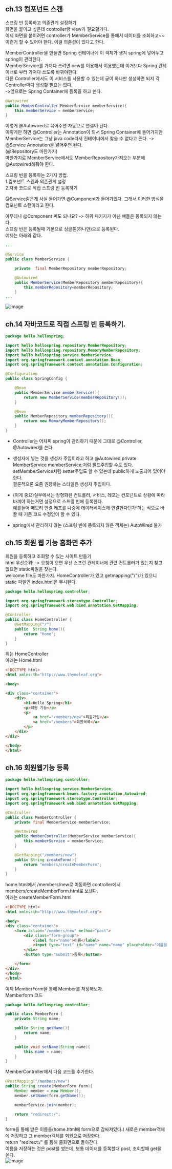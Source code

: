 ## ch.13 컴포넌트 스캔  
스프링 빈 등록하고 의존관계 설정하기  
화면을 붙이고 싶은데 controller랑 view가 필요할거다.  
이제 화면을 붙이려면 controller가 MemberService를 통해서 데이터를 조회하고~~ 이런거 할 수 있어야 한다. 이걸 의존성이 있다고 한다.  

MemberController을 만들면 Spring 컨테이너에 이 객체가 생겨 spring에 넣어두고 spring이 관리한다.  
MemberService를 가져다 쓰려면 new를 이용해서 이용했는데 이거보다 Spring 컨테이너로 부터 가져다 쓰도록 바꿔야한다.  
다른 Controller에서도 이 서비스를 사용할 수 있는데 굳이 하나만 생성하면 되지 각 Controller마다 생성할 필요는 없다.  
->앞으로는 Spring Container에 등록을 하고 쓴다.  
```java
@Autowired
public MemberController(MemberService memberService){
    this.memberService = memberService;
}
```
이렇게 @Autowired로 묶어주면 자동으로 연결이 된다.  
이렇게만 하면 @Controller는 Annotation이 되서 Spring Container에 들어가지만  
MemberService는 그냥 java code라서 컨테이너에서 찾을 수 없다고 뜬다. -> @Service Annotation을 넣어주면 된다.  
(@Repository도 마찬가지)  
마찬가지로 MemberService에서도 MemberRepository가져오는 부분에 @Autowired해줘야 한다.  

스프링 빈을 등록하는 2가지 방법.  
1.컴포넌트 스캔과 의존관계 설정  
2.자바 코드로 직접 스프링 빈 등록하기  

@Service같은게 사실 들어가면 @Component가 들어가있다. 그래서 이러한 방식을 컴포넌트 스캔이라고 한다.  

아무데나 @Component 써도 되나요? -> 하위 패키지가 아닌 얘들은 등록되지 않는다.  
스프링 빈은 등록될때 기본으로 싱글톤(하나만)으로 등록된다.  
예제는 아래와 같다.  
```java
...

@Service
public class MemberService {

    private  final MemberRepository memberRepository;

    @Autowired
    public MemberService(MemberRepository memberRepository){
        this.memberRepository=memberRepository;
    }
...
```
![image](https://user-images.githubusercontent.com/61738600/135397656-17c8c3bd-cf66-4a16-b38a-379e77a2df57.png)  
  
## ch.14 자바코드로 직접 스프링 빈 등록하기.  
```java
package hello.hellospring;

import hello.hellospring.repository.MemberRepository;
import hello.hellospring.repository.MemoryMemberRepository;
import hello.hellospring.service.MemberService;
import org.springframework.context.annotation.Bean;
import org.springframework.context.annotation.Configuration;

@Configuration
public class SpringConfig {

    @Bean
    public MemberService memberService(){
        return new MemberService(memberRepository());
    }

    @Bean
    public MemberRepository memberRepository(){
        return new MemoryMemberRepository();
    }
}

```  
- Controller는 어차피 spring이 관리하기 때문에 그대로 @Controller, @Autowired를 쓴다.  

- 생성자에 넣는 것을 생성자 주입이라고 하고 @Autowired private MemberService memberService;처럼 필드주입할 수도 있다.  
setMemberService처럼 setter주입도 할 수 있는데 public하게 노출되어 있어야한다.  
결론적으론 요즘 권장하는 스타일은 생성자 주입이다.  
- (이게 중요)실무에서는 정형화된 컨트롤러, 서비스, 레포는 컨포넌트로 상황에 따라 바껴야 하는거면 설정으로 스프링 빈에 등록한다.  
예를들어 메모리 연결 레포를 나중에 데이터베이스에 연결한다던가 하는 식으로 바꿀 때 기존 코드 수정없이 할 수 있다.  
- spring에서 관리하지 않는 (스프링 빈에 등록되지 않은 객체는) AutoWired 불가  
  
## ch.15 회원 웹 기능 홈화면 추가  
회원을 등록하고 조회할 수 있는 사이트 만들기  
html 우선순위! -> 요청이 오면 우선 스프린 컨테이너에 관련 컨트롤러가 있는지 찾고 없으면 static파일을 찾는다.  
welcome file도 마찬가지. HomeController가 있고 getmapping("/")가 있으니 static 파일인 index.html은 무시된다.  
```java
package hello.hellospring.controller;

import org.springframework.stereotype.Controller;
import org.springframework.web.bind.annotation.GetMapping;

@Controller
public class HomeController {
    @GetMapping("/")
    public  String home(){
        return "home";
    }
}
```
위는 HomeController  
아래는 Home.html  
```html
<!DOCTYPE html>
<html xmlns:th="http://www.thymeleaf.org">

<body>

<div class="container">
    <div>
        <h1>Hello Spring</h1>
        <p>회원 기능</p>
        <p>
            <a href="/members/new">회원가입</a>
            <a href="/members">회원목록</a>
        </p>
    </div>
</div>

</body>
</html>
```  
  
## ch.16 회원웹기능 등록  
```java
package hello.hellospring.controller;

import hello.hellospring.service.MemberService;
import org.springframework.beans.factory.annotation.Autowired;
import org.springframework.stereotype.Controller;
import org.springframework.web.bind.annotation.GetMapping;

@Controller
public class MemberController {
    private final MemberService memberService;

    @Autowired
    public MemberController(MemberService memberService){
        this.memberService = memberService;
    }

    @GetMapping("/members/new")
    public String createForm(){
        return "members/createMemberForm";
    }
}

```
home.html에서 /members/new로 이동하면 controller에서 members/createMemberForm.html로 보낸다.  
아래는 createMemberForm.html  
```html
<!DOCTYPE html>
<html xmlns:th="http://www.thymeleaf.org">

<body>
<div class="container">
    <form action="/members/new" method="post">
        <div class="form-group">
            <label for="name">이름</label>
            <input type="text" id="name" name="name" placeholder="이름을 입력하세요">
        </div>
        <button type="submit">등록</button>

    </form>
</div>
</body>
</html>
```

이제 MemberForm을 통해 Member를 저장해보자.  
Memberform 코드
```java
package hello.hellospring.controller;

public class MemberForm {
    private String name;

    public String getName(){
        return name;
    }

    public void setName(String name){
        this.name = name;
    }
}
```
MemberController에서 다음 코드를 추가한다.  
```java
@PostMapping("/members/new")
public String create(MemberForm form){
    Member member = new Member();
    member.setName(form.getName());

    memberService.join(member);

    return "redirect:/";
}
```   
form을 통해 받은 이름을(home.html에 form으로 감싸져있다.) 새로운 member객체에 저장하고 그 member객체를 회원으로 저장한다.  
return "redirect:/" 를 통해 홈화면으로 돌아간다.  
이름을 저장하는 것은 post를 썼는데, 보통 데이터를 등록할때 post, 조회할때 get을 쓴다.  
![image](https://user-images.githubusercontent.com/61738600/135589606-c8690153-8abe-45ce-8a40-41bbe5ee7c17.png)
  




